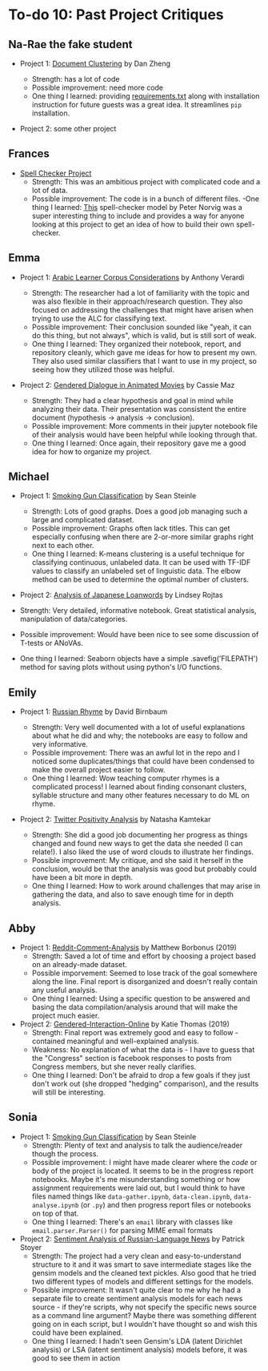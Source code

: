 # To-do 10: Past Project Critiques

## Na-Rae the fake student
- Project 1: [Document Clustering](https://github.com/Data-Science-for-Linguists/Document_Clustering) by Dan Zheng
   - Strength: has a lot of code
   - Possible improvement: need more code
   - One thing I learned: providing [requirements.txt](https://github.com/Data-Science-for-Linguists/Document_Clustering/blob/master/requirements.txt) along with installation instruction for future guests was a great idea. It streamlines `pip` installation.  

- Project 2: some other project   

## Frances
- [Spell Checker Project](https://github.com/Data-Science-for-Linguists-2019/Spell-Checker)
  - Strength: This was an ambitious project with complicated code and a lot of data.
  - Possible improvement: The code is in a bunch of different files.
  -One thing I learned: [This](http://norvig.com/spell-correct.html) spell-checker model by Peter Norvig was a super interesting thing to include and provides a way for anyone looking at this project to get an idea of how to build their own spell-checker.

## Emma
- Project 1: [Arabic Learner Corpus Considerations](https://github.com/Data-Science-for-Linguists-2020/Arabic-Learner-Corpus-Considerations/blob/master/final_report.md) by Anthony Verardi
  - Strength: The researcher had a lot of familiarity with the topic and was also flexible in their approach/research question. They also focused on addressing the challenges that might have arisen when trying to use the ALC for classifying text.
  - Possible improvement: Their conclusion sounded like "yeah, it can do this thing, but not always", which is valid, but is still sort of weak.
  - One thing I learned: They organized their notebook, report, and repository cleanly, which gave me ideas for how to present my own. They also used similar classifiers that I want to use in my project, so seeing how they utilized those was helpful.  

- Project 2: [Gendered Dialogue in Animated Movies](https://github.com/Data-Science-for-Linguists-2019/Animated-Movie-Gendered-Dialogue) by Cassie Maz
  - Strength: They had a clear hypothesis and goal in mind while analyzing their data. Their presentation was consistent the entire document (hypothesis -> analysis -> conclusion).
  - Possible improvement: More comments in their jupyter notebook file of their analysis would have been helpful while looking through that.
  - One thing I learned: Once again, their repository gave me a good idea for how to organize my project.

## Michael
- Project 1: [Smoking Gun Classification](https://github.com/Data-Science-for-Linguists-2020/Smoking-Gun-Classification) by Sean Steinle
  - Strength: Lots of good graphs. Does a good job managing such a large and complicated dataset.
  - Possible improvement: Graphs often lack titles. This can get especially confusing when there are 2-or-more similar graphs right next to each other.
  - One thing I learned: K-means clustering is a useful technique for classifying continuous, unlabeled data. It can be used with TF-IDF values to classify an unlabeled set of linguistic data. The elbow method can be used to determine the optimal number of clusters.

- Project 2: [Analysis of Japanese Loanwords](https://github.com/Data-Science-for-Linguists-2020/Analysis-of-Japanese-Loanwords) by Lindsey Rojtas
 - Strength: Very detailed, informative notebook. Great statistical analysis, manipulation of data/categories. 
 - Possible improvement: Would have been nice to see some discussion of T-tests or ANoVAs. 
 - One thing I learned: Seaborn objects have a simple .savefig('FILEPATH') method for saving plots without using python's I/O functions.

## Emily
- Project 1: [Russian Rhyme](https://github.com/Data-Science-for-Linguists-2019/russian_rhyme) by David Birnbaum
  - Strength: Very well documented with a lot of useful explanations about what he did and why; the notebooks are easy to follow and very informative.
  - Possible improvement: There was an awful lot in the repo and I noticed some duplicates/things that could have been condensed to make the overall project easier to follow.
  - One thing I learned: Wow teaching computer rhymes is a complicated process! I learned about finding consonant clusters, syllable structure and many other features necessary to do ML on rhyme.

- Project 2: [Twitter Positivity Analysis](https://github.com/Data-Science-for-Linguists-2020/Twitter-Positivity-Analysis) by Natasha Kamtekar
  - Strength: She did a  good job documenting her progress as things changed and found new ways to get the data she needed (I can relate!). I also liked the use of word clouds to illustrate her findings.
  - Possible improvement: My critique, and she said it herself in the conclusion, would be that the analysis was good but probably could have been a bit more in depth.
  - One thing I learned: How to work around challenges that may arise in gathering the data, and also to save enough time for in depth analysis.

## Abby
- Project 1: [Reddit-Comment-Analysis](https://github.com/Data-Science-for-Linguists-2019/Reddit-Comment-Analysis) by Matthew Borbonus (2019)
	- Strength: Saved a lot of time and effort by choosing a project based on an already-made dataset.
	- Possible imporvement: Seemed to lose track of the goal somewhere along the line.  Final report is disorganized and doesn't really contain any useful analysis.
	- One thing I learned: Using a specific question to be answered and basing the data compilation/analysis around that will make the project much easier.  
- Project 2: [Gendered-Interaction-Online](https://github.com/Data-Science-for-Linguists-2019/Gendered-Interaction-Online) by Katie Thomas (2019)
	- Strength: Final report was extremely good and easy to follow - contained meaningful and well-explained analysis.
	- Weakness: No explanation of what the data is - I have to guess that the "Congress" section is facebook responses to posts from Congress members, but she never really clarifies.
	- One thing I learned: Don't be afraid to drop a few goals if they just don't work out (she dropped "hedging" comparison), and the results will still be interesting.

## Sonia
- Project 1: [Smoking Gun Classification](https://github.com/Data-Science-for-Linguists-2020/Smoking-Gun-Classification) by Sean Steinle
  - Strength: Plenty of text and analysis to talk the audience/reader though the process.
  - Possible improvement: I might have made clearer where the *code* or body of the project is located. It seems to be in the progress report notebooks. Maybe it's me misunderstanding something or how assignment requirements were laid out, but I would think to have files named things like `data-gather.ipynb`, `data-clean.ipynb`, `data-analyse.ipynb` (or `.py`) and then progress report files or notebooks on top of that.
  - One thing I learned: There's an `email` library with classes like `email.parser.Parser()` for parsing MIME email formats
- Project 2: [Sentiment Analysis of Russian-Language News](https://github.com/Data-Science-for-Linguists-2019/Sentiment-Analysis-of-Russian-Language-News/tree/master/code) by Patrick Stoyer
  - Strength: The project had a very clean and easy-to-understand structure to it and it was smart to save intermediate stages like the gensim models and the cleaned text pickles. Also good that he tried two different types of models and different settings for the models.
  - Possible improvement: It wasn't quite clear to me why he had a separate file to create sentiment analysis models for each news source - if they're scripts, why not specify the specific news source as a command line argument? Maybe there was something different going on in each script, but I wouldn't have thought so and wish this could have been explained.
  - One thing I learned: I hadn't seen Gensim's LDA (latent Dirichlet analysis) or LSA (latent sentiment analysis) models before, it was good to see them in action
